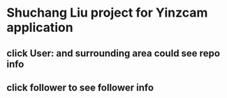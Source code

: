 # Shuchang Liu project for Yinzcam application
## click User:<name> and surrounding area could see repo info
## click follower to see follower info